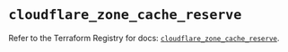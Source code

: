 # `cloudflare_zone_cache_reserve`

Refer to the Terraform Registry for docs: [`cloudflare_zone_cache_reserve`](https://registry.terraform.io/providers/cloudflare/cloudflare/4.27.0/docs/resources/zone_cache_reserve).

